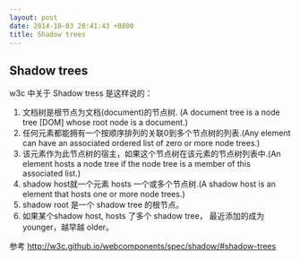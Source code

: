 ```yaml
---
layout: post
date: 2014-10-03 20:41:43 +0800
title: Shadow trees
---
```


## Shadow trees

w3c 中关于 Shadow tress 是这样说的：

1.  文档树是根节点为文档(document)的节点树. (A document tree is a node tree [DOM] whose root node is a document.)
2.  任何元素都能拥有一个按顺序排列的关联0到多个节点树的列表.(Any element can have an associated ordered list of zero or more node trees.)
3.  该元素作为此节点树的宿主，如果这个节点树在该元素的节点树列表中.(An element hosts a node tree if the node tree is a member of this associated list.)
4.  shadow host就一个元素 hosts 一个或多个节点树.(A shadow host is an element that hosts one or more node trees.)
5.  shadow root 是一个 shadow tree 的根节点。
6.  如果某个shadow host, hosts 了多个 shadow tree， 最近添加的成为 younger，越早越 older。

参考
http://w3c.github.io/webcomponents/spec/shadow/#shadow-trees
